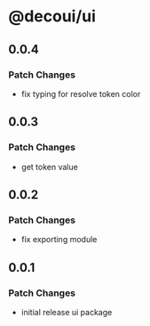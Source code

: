 # @decoui/ui

## 0.0.4

### Patch Changes

- fix typing for resolve token color

## 0.0.3

### Patch Changes

- get token value

## 0.0.2

### Patch Changes

- fix exporting module

## 0.0.1

### Patch Changes

- initial release ui package
